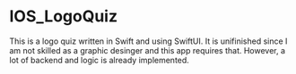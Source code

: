 # IOS_LogoQuiz
This is a logo quiz written in Swift and using SwiftUI. It is unifinished since I am not skilled as a graphic desinger and this app requires that. However, a lot of backend and logic is already implemented. 
